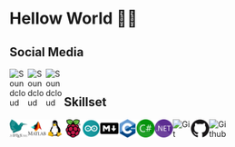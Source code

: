 # Hellow World 👋😁


## Social Media

[<img align="left" alt="Soundcloud" width="32px"
src="https://facebookbrand.com/wp-content/uploads/2019/04/f_logo_RGB-Hex-Blue_512.png" />][facebook]

[<img align="left" alt="Soundcloud" width="32px"
src="https://instagram-brand.com/wp-content/uploads/2016/11/Instagram_AppIcon_Aug2017.png" />][instagram]

[<img align="left" alt="Soundcloud" width="32px"
src="https://w.soundcloud.com/icon/assets/images/orange_transparent_32-94fc761.png" />][soundcloud]

<br />

## Skillset

[<img align="left" alt="Latex" width="32px"
src="https://raw.githubusercontent.com/github/explore/80688e429a7d4ef2fca1e82350fe8e3517d3494d/topics/latex/latex.png" />][latex]

[<img align="left" alt="Matlab" width="32px"
src="https://raw.githubusercontent.com/github/explore/80688e429a7d4ef2fca1e82350fe8e3517d3494d/topics/matlab/matlab.png" />][matlab]

[<img align="left" alt="Arduino" width="32px"
src="https://raw.githubusercontent.com/github/explore/80688e429a7d4ef2fca1e82350fe8e3517d3494d/topics/linux/linux.png" />][arduino]

[<img align="left" alt="Raspberrypi" width="32px"
src="https://raw.githubusercontent.com/github/explore/80688e429a7d4ef2fca1e82350fe8e3517d3494d/topics/raspberry-pi/raspberry-pi.png" />][raspberrypi]

[<img align="left" alt="Arduino" width="32px"
src="https://raw.githubusercontent.com/github/explore/80688e429a7d4ef2fca1e82350fe8e3517d3494d/topics/arduino/arduino.png" />][arduino]

[<img align="left" alt="Markdown" width="32px"
src="https://raw.githubusercontent.com/github/explore/80688e429a7d4ef2fca1e82350fe8e3517d3494d/topics/markdown/markdown.png" />][markdown]

[<img align="left" alt="Cpp" width="32px"
src="https://raw.githubusercontent.com/github/explore/80688e429a7d4ef2fca1e82350fe8e3517d3494d/topics/cpp/cpp.png" />][cpp]

[<img align="left" alt="Csharp" width="32px"
src="https://raw.githubusercontent.com/github/explore/80688e429a7d4ef2fca1e82350fe8e3517d3494d/topics/csharp/csharp.png" />][csharp]

[<img align="left" alt="Dotnet" width="32px"
src="https://raw.githubusercontent.com/github/explore/93d8a67084f94b2a444e510199a6e7622e5b09a3/topics/dotnet/dotnet.png" />][dotnet]

[<img align="left" alt="Git" width="32px"
src="https://upload.wikimedia.org/wikipedia/commons/3/3f/Git_icon.svg" />][git]

[<img align="left" alt="Github" width="32px"
src="https://raw.githubusercontent.com/github/explore/78df643247d429f6cc873026c0622819ad797942/topics/github/github.png" />][github]

[<img align="left" alt="Github" width="32px"
src="https://icon2.cleanpng.com/20180606/fw/kisspng-digital-audio-workstation-reaper-cockos-multitrack-reaper-5b189f58278b13.792985671528340312162.jpg" />][reaper]

<br />


<!-- Link Shortcuts -->
[github]: https://github.com/raphaelkuttruf
[soundcloud]: https://soundcloud.com/raphaelkuttruf
[facebook]: https://facebook.com/raphaelkuttruf
[instagram]: https://www.instagram.com/rk1p3t/

[arduino]: https://github.com/topics/arduino
[raspberrypi]: https://github.com/topics/raspberry-pi
[linux]: https://github.com/topics/linux

[matlab]: https://github.com/topics/matlab
[latex]: https://github.com/topics/latex
[markdown]: https://github.com/topics/markdown
[cpp]: https://github.com/topics/cpp
[csharp]: https://github.com/topics/csharp
[dotnet]: https://github.com/topics/dotnet

[git]: https://git-scm.com/
[gitlfs]: https://git-lfs.github.com/

[reaper]: https://www.reaper.fm/


<!--


**raphaelkuttruf/raphaelkuttruf** is a ✨ _special_ ✨ repository because its `README.md` (this file) appears on your GitHub profile.

Here are some ideas to get you started:

- 🔭 I’m currently working on ...
- 🌱 I’m currently learning ...
- 👯 I’m looking to collaborate on ...
- 🤔 I’m looking for help with ...
- 💬 Ask me about ...
- 📫 How to reach me: ...
- 😄 Pronouns: ...
- ⚡ Fun fact: ...
-->
